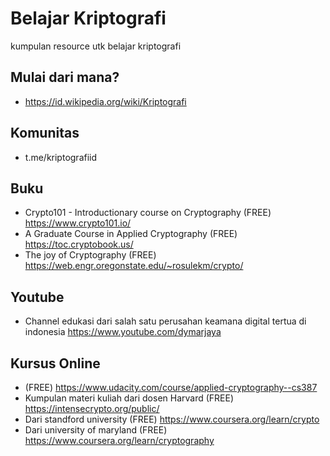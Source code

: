 # Belajar Kriptografi
kumpulan resource utk belajar kriptografi

## Mulai dari mana?
- https://id.wikipedia.org/wiki/Kriptografi

## Komunitas
- t.me/kriptografiid

## Buku
- Crypto101 - Introductionary course on Cryptography (FREE) https://www.crypto101.io/
- A Graduate Course in Applied Cryptography (FREE) https://toc.cryptobook.us/
- The joy of Cryptography (FREE) https://web.engr.oregonstate.edu/~rosulekm/crypto/

## Youtube
- Channel edukasi dari salah satu perusahan keamana digital tertua di indonesia https://www.youtube.com/dymarjaya

## Kursus Online
- (FREE) https://www.udacity.com/course/applied-cryptography--cs387
- Kumpulan materi kuliah dari dosen Harvard (FREE) https://intensecrypto.org/public/
- Dari standford university (FREE) https://www.coursera.org/learn/crypto
- Dari university of maryland (FREE) https://www.coursera.org/learn/cryptography

